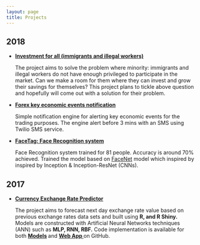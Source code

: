 ```yaml
---
layout: page
title: Projects
---
```


## 2018

* <strong><a href ="https://github.com/alexsnow348/investment-for-all" target="_blank">Investment for all (immigrants and illegal workers)</a></strong>

	The project aims to solve the problem where minority: immigrants and illegal workers do not have enough privileged to participate in the market. Can we make a room for them where they can invest and grow their savings for themselves? This project plans to tickle above question and hopefully will come out with a solution for their problem.

* <strong><a href ="https://github.com/alexsnow348/FX-Key-Eco-Event" target="_blank">Forex key economic events notification</a></strong>

	Simple notification engine for alerting key economic events for the trading purposes. The engine alert before 3 mins with an SMS using Twilio SMS service.

* <strong><a href ="https://github.com/alexsnow348/facetag" target="_blank">FaceTag: Face Recognition system</a></strong>

	Face Recognition system trained for 81 people. Accuracy is around 70% achieved. Trained the model based on <a href ="https://github.com/davidsandberg/facenet" target="_blank">FaceNet</a> model which inspired by inspired by Inception & Inception-ResNet (CNNs).

## 2017
* <strong><a href="https://wuthmone.shinyapps.io/ann_predictor_app/" target="_blank">Currency Exchange Rate Predictor</a></strong>

	The project aims to forecast next day exchange rate value based on previous exchange rates data sets and built using <strong>R, and R Shiny.</strong> Models are constructed with Artificial Neural Networks techniques (ANN) such as <strong>MLP, RNN, RBF.</strong> Code implementation is available for both <strong> <a href="https://github.com/alexsnow348/Exchange-Rate-Forecasting-Using-Ensemble-ANN-Models" target="_blank">Models</a> </strong>  and  <strong><a href="https://github.com/alexsnow348/Exchange-Rate-Predictor-Web-App" target="_blank">Web App </a></strong> on GitHub.
